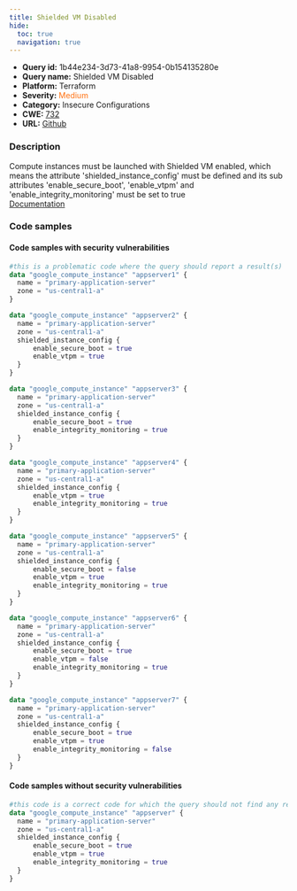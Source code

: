 ```yaml
---
title: Shielded VM Disabled
hide:
  toc: true
  navigation: true
---
```


<style>
  .highlight .hll {
    background-color: #ff171742;
  }
  .md-content {
    max-width: 1100px;
    margin: 0 auto;
  }
</style>

-   **Query id:** 1b44e234-3d73-41a8-9954-0b154135280e
-   **Query name:** Shielded VM Disabled
-   **Platform:** Terraform
-   **Severity:** <span style="color:#ff7213">Medium</span>
-   **Category:** Insecure Configurations
-   **CWE:** <a href="https://cwe.mitre.org/data/definitions/732.html" onclick="newWindowOpenerSafe(event, 'https://cwe.mitre.org/data/definitions/732.html')">732</a>
-   **URL:** [Github](https://github.com/Checkmarx/kics/tree/master/assets/queries/terraform/gcp/shielded_vm_disabled)

### Description
Compute instances must be launched with Shielded VM enabled, which means the attribute 'shielded_instance_config' must be defined and its sub attributes 'enable_secure_boot', 'enable_vtpm' and 'enable_integrity_monitoring' must be set to true<br>
[Documentation](https://registry.terraform.io/providers/hashicorp/google/latest/docs/resources/compute_instance#shielded_instance_config)

### Code samples
#### Code samples with security vulnerabilities
```tf title="Positive test num. 1 - tf file" hl_lines="2 38 10 60 49 19 28"
#this is a problematic code where the query should report a result(s)
data "google_compute_instance" "appserver1" {
  name = "primary-application-server"
  zone = "us-central1-a"
}

data "google_compute_instance" "appserver2" {
  name = "primary-application-server"
  zone = "us-central1-a"
  shielded_instance_config {
      enable_secure_boot = true
      enable_vtpm = true
  }
}

data "google_compute_instance" "appserver3" {
  name = "primary-application-server"
  zone = "us-central1-a"
  shielded_instance_config {
      enable_secure_boot = true
      enable_integrity_monitoring = true
  }
}

data "google_compute_instance" "appserver4" {
  name = "primary-application-server"
  zone = "us-central1-a"
  shielded_instance_config {
      enable_vtpm = true
      enable_integrity_monitoring = true
  }
}

data "google_compute_instance" "appserver5" {
  name = "primary-application-server"
  zone = "us-central1-a"
  shielded_instance_config {
      enable_secure_boot = false
      enable_vtpm = true
      enable_integrity_monitoring = true
  }
}

data "google_compute_instance" "appserver6" {
  name = "primary-application-server"
  zone = "us-central1-a"
  shielded_instance_config {
      enable_secure_boot = true
      enable_vtpm = false
      enable_integrity_monitoring = true
  }
}

data "google_compute_instance" "appserver7" {
  name = "primary-application-server"
  zone = "us-central1-a"
  shielded_instance_config {
      enable_secure_boot = true
      enable_vtpm = true
      enable_integrity_monitoring = false
  }
}
```


#### Code samples without security vulnerabilities
```tf title="Negative test num. 1 - tf file"
#this code is a correct code for which the query should not find any result
data "google_compute_instance" "appserver" {
  name = "primary-application-server"
  zone = "us-central1-a"
  shielded_instance_config {
      enable_secure_boot = true
      enable_vtpm = true
      enable_integrity_monitoring = true
  }
}
```
